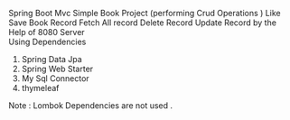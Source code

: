 Spring Boot  Mvc Simple Book  Project (performing Crud Operations )
Like Save Book Record 
    Fetch All record 
    Delete Record 
    Update Record 
    by the Help of 8080 Server  
Using Dependencies 
1. Spring Data Jpa
2. Spring Web Starter 
3. My Sql Connector
4. thymeleaf

Note : Lombok Dependencies are not used . 
